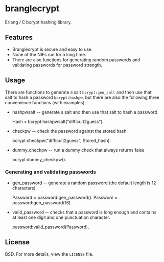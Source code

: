 # branglecrypt

Erlang / C bcrypt hashing library.

## Features

* Branglecrypt is secure and easy to use.
* None of the NIFs run for a long time.
* There are also functions for generating random passwords and validating
passwords for password strength.

## Usage

There are functions to generate a salt `bcrypt:gen_salt`
and then use that salt to hash a password `bcrypt:hashpw`, but there are
also the following three convenience functions (with examples):

* hashpwsalt -- generate a salt and then use that salt to hash a password

    Hash = bcrypt:hashpwsalt("difficult2guess").

* checkpw -- check the password against the stored hash

    bcrypt:checkpw("difficult2guess", Stored_hash).

* dummy_checkpw -- run a dummy check that always returns false

    bcrypt:dummy_checkpw().

### Generating and validating passwords

* gen_password -- generate a random password (the default length is 12 characters)

    Password = password:gen_password().
    Password = password:gen_password(16).

* valid_password -- checks that a password is long enough and contains at least
one digit and one punctuation character.

    password:valid_password(Password).

## License

BSD. For more details, view the `LICENSE` file.
